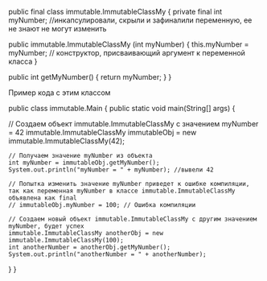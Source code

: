 public final class immutable.ImmutableClassMy { 
private final int myNumber; //инкапсулировали, скрыли и зафиналили переменную, ее не знают не могут изменить

public immutable.ImmutableClassMy (int myNumber)
{ 
this.myNumber = myNumber; // конструктор, присваивающий аргумент к переменной класса 
}

public int getMyNumber() { 
return myNumber; 
} 
}

Пример кода с этим классом

public class immutable.Main { public static void main(String[] args) { 

 // Создаем объект immutable.ImmutableClassMy с значением myNumber = 42 
 immutable.ImmutableClassMy immutableObj = new immutable.ImmutableClassMy(42);

    // Получаем значение myNumber из объекта
    int myNumber = immutableObj.getMyNumber();
    System.out.println("myNumber = " + myNumber); //вывели 42

    // Попытка изменить значение myNumber приведет к ошибке компиляции, так как переменная myNumber в классе immutable.ImmutableClassMy объявлена как final
    // immutableObj.myNumber = 100; // Ошибка компиляции

    // Создаем новый объект immutable.ImmutableClassMy с другим значением myNumber, будет успех
    immutable.ImmutableClassMy anotherObj = new immutable.ImmutableClassMy(100);
    int anotherNumber = anotherObj.getMyNumber();
    System.out.println("anotherNumber = " + anotherNumber);
}
}

